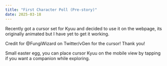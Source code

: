 ```yaml
---
title: "First Character Poll (Pre-story)"
date: 2025-03-18
---
```


Recently got a cursor set for Kyuu and decided to use it on the webpage, its originally animated but I have yet to get it working.

Credit for @FungiWizard on Twitter/vGen for the cursor! Thank you!

Small easter egg, you can place cursor Kyuu on the mobile view by tapping if you want a companion while exploring.
